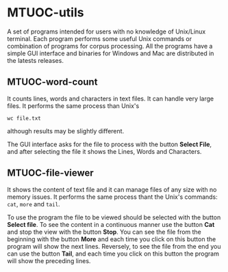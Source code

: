 # MTUOC-utils

A set of programs intended for users with no knowledge of Unix/Linux terminal. Each program performs some useful Unix commands or combination of programs for corpus processing. All the programs have a simple GUI interface and binaries for Windows and Mac are distributed in the latests releases.

## MTUOC-word-count

It counts lines, words and characters in text files. It can handle very large files. It performs the same process than Unix's

`wc file.txt`

although results may be slightly different.

The GUI interface asks for the file to process with the button **Select File**, and after selecting the file it shows the Lines, Words and Characters.

## MTUOC-file-viewer

It shows the content of text file and it can manage files of any size with no memory issues. It performs the same process thant the Unix's commands: `cat`, `more` and `tail`.

To use the program the file to be viewed should be selected with the button **Select file**. To see the content in a continuous manner use the button **Cat** and stop the view with the button **Stop**. You can see the file from the beginning with the button **More** and each time you click on this button the program will show the next lines. Reversely, to see the file from the end you can use the button **Tail**, and each time you click on this button the program will show the preceding lines.





